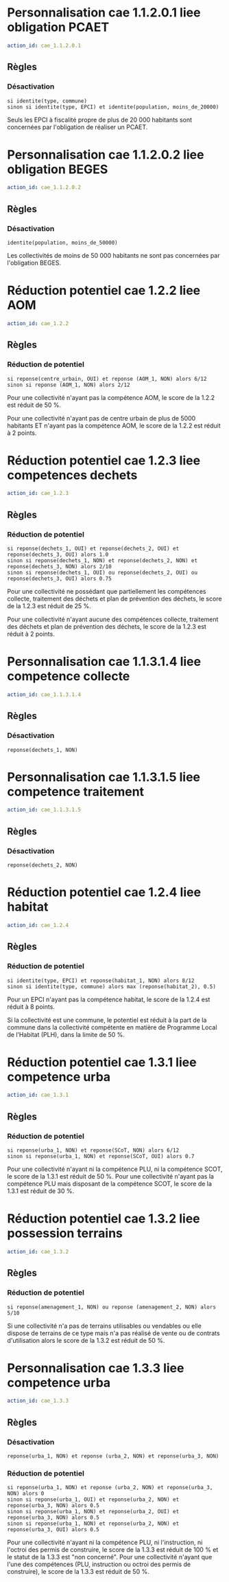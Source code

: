 # Personnalisation cae 1.1.2.0.1 liee obligation PCAET
```yaml
action_id: cae_1.1.2.0.1
```
## Règles
### Désactivation
```formule
si identite(type, commune)
sinon si identite(type, EPCI) et identite(population, moins_de_20000)
```
Seuls les EPCI à fiscalité propre de plus de 20 000 habitants sont concernées par l'obligation de réaliser un PCAET.

# Personnalisation cae 1.1.2.0.2 liee obligation BEGES
```yaml
action_id: cae_1.1.2.0.2
```
## Règles
### Désactivation
```formule
identite(population, moins_de_50000)
```
Les collectivités de moins de 50 000 habitants ne sont pas concernées par l'obligation BEGES.

# Réduction potentiel cae 1.2.2 liee AOM
```yaml
action_id: cae_1.2.2
```
## Règles
### Réduction de potentiel
```formule
si reponse(centre_urbain, OUI) et reponse (AOM_1, NON) alors 6/12 
sinon si reponse (AOM_1, NON) alors 2/12
```
Pour une collectivité n'ayant pas la compétence AOM, le score de la 1.2.2 est réduit de 50 %.

Pour une collectivité n'ayant pas de centre urbain de plus de 5000 habitants ET n'ayant pas la compétence AOM, le score de la 1.2.2 est réduit à 2 points.


# Réduction potentiel cae 1.2.3 liee competences dechets
```yaml
action_id: cae_1.2.3
```
## Règles
### Réduction de potentiel
```formule
si reponse(dechets_1, OUI) et reponse(dechets_2, OUI) et reponse(dechets_3, OUI) alors 1.0
sinon si reponse(dechets_1, NON) et reponse(dechets_2, NON) et reponse(dechets_3, NON) alors 2/10
sinon si reponse(dechets_1, OUI) ou reponse(dechets_2, OUI) ou reponse(dechets_3, OUI) alors 0.75
```
Pour une collectivité ne possédant que partiellement les compétences collecte, traitement des déchets et plan de prévention des déchets, le score de la 1.2.3 est réduit de 25 %.

Pour une collectivité n'ayant aucune des compétences collecte, traitement des déchets et plan de prévention des déchets, le score de la 1.2.3 est réduit à 2 points.

# Personnalisation cae 1.1.3.1.4 liee competence collecte
```yaml
action_id: cae_1.1.3.1.4
```
## Règles
### Désactivation
```formule
reponse(dechets_1, NON)
```

# Personnalisation cae 1.1.3.1.5 liee competence traitement
```yaml
action_id: cae_1.1.3.1.5
```
## Règles
### Désactivation
```formule
reponse(dechets_2, NON)
```

# Réduction potentiel cae 1.2.4 liee habitat
```yaml
action_id: cae_1.2.4
```
## Règles
### Réduction de potentiel
```formule
si identite(type, EPCI) et reponse(habitat_1, NON) alors 8/12 
sinon si identite(type, commune) alors max (reponse(habitat_2), 0.5) 
```
Pour un EPCI n'ayant pas la compétence habitat, le score de la 1.2.4 est réduit à 8 points.

Si la collectivité est une commune, le potentiel est réduit à la part de la commune dans la collectivité compétente en matière de Programme Local de l’Habitat (PLH), dans la limite de 50 %.


# Réduction potentiel cae 1.3.1 liee competence urba
```yaml
action_id: cae_1.3.1
```
## Règles
### Réduction de potentiel
```formule
si reponse(urba_1, NON) et reponse(SCoT, NON) alors 6/12 
sinon si reponse(urba_1, NON) et reponse(SCoT, OUI) alors 0.7 
```
Pour une collectivité n'ayant ni la compétence PLU, ni la compétence SCOT, le score de la 1.3.1 est réduit de 50 %.
Pour une collectivité n'ayant pas la compétence PLU mais disposant de la compétence SCOT, le score de la 1.3.1 est réduit de 30 %.


# Réduction potentiel cae 1.3.2 liee possession terrains
```yaml
action_id: cae_1.3.2
```
## Règles
### Réduction de potentiel
```formule
si reponse(amenagement_1, NON) ou reponse (amenagement_2, NON) alors 5/10 
```
Si une collectivité n'a pas de terrains utilisables ou vendables ou elle dispose de terrains de ce type mais n'a pas réalisé de vente ou de contrats d'utilisation alors le score de la 1.3.2 est réduit de 50 %.


# Personnalisation cae 1.3.3 liee competence urba
```yaml
action_id: cae_1.3.3
```
## Règles
### Désactivation
```formule
reponse(urba_1, NON) et reponse (urba_2, NON) et reponse(urba_3, NON)
```

### Réduction de potentiel
```formule
si reponse(urba_1, NON) et reponse (urba_2, NON) et reponse(urba_3, NON) alors 0
sinon si reponse(urba_1, OUI) et reponse(urba_2, NON) et reponse(urba_3, NON) alors 0.5
sinon si reponse(urba_1, NON) et reponse(urba_2, OUI) et reponse(urba_3, NON) alors 0.5
sinon si reponse(urba_1, NON) et reponse(urba_2, NON) et reponse(urba_3, OUI) alors 0.5
```
Pour une collectivité n'ayant ni la compétence PLU, ni l'instruction, ni l'octroi des permis de construire, le score de la 1.3.3 est réduit de 100 % et le statut de la 1.3.3 est "non concerné".
Pour une collectivité n'ayant que l'une des compétences (PLU, instruction ou octroi des permis de construire), le score de la 1.3.3 est réduit de 50 %.
